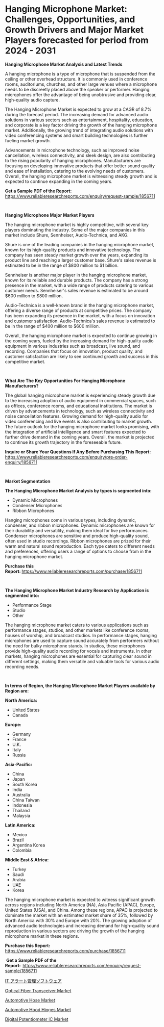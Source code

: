 <p><h1>Hanging Microphone Market: Challenges, Opportunities, and Growth Drivers and Major Market Players forecasted for period from 2024 - 2031</h1></p><p><strong>Hanging Microphone Market Analysis and Latest Trends</strong></p>
<p><p>A hanging microphone is a type of microphone that is suspended from the ceiling or other overhead structure. It is commonly used in conference rooms, auditoriums, churches, and other large venues where a microphone needs to be discreetly placed above the speaker or performer. Hanging microphones offer the advantage of being unobtrusive and providing clear, high-quality audio capture.</p><p>The Hanging Microphone Market is expected to grow at a CAGR of 8.7% during the forecast period. The increasing demand for advanced audio solutions in various sectors such as entertainment, hospitality, education, and corporate is a key factor driving the growth of the hanging microphone market. Additionally, the growing trend of integrating audio solutions with video conferencing systems and smart building technologies is further fueling market growth.</p><p>Advancements in microphone technology, such as improved noise cancellation, wireless connectivity, and sleek design, are also contributing to the rising popularity of hanging microphones. Manufacturers are focusing on developing innovative products that offer better sound quality and ease of installation, catering to the evolving needs of customers. Overall, the hanging microphone market is witnessing steady growth and is expected to continue expanding in the coming years.</p></p>
<p><strong>Get a Sample PDF of the Report:&nbsp;</strong> <a href="https://www.reliableresearchreports.com/enquiry/request-sample/1856711">https://www.reliableresearchreports.com/enquiry/request-sample/1856711</a></p>
<p>&nbsp;</p>
<p><strong>Hanging Microphone Major Market Players</strong></p>
<p><p>The hanging microphone market is highly competitive, with several key players dominating the industry. Some of the major companies in this market include Shure, Sennheiser, Audio-Technica, and AKG.</p><p>Shure is one of the leading companies in the hanging microphone market, known for its high-quality products and innovative technology. The company has seen steady market growth over the years, expanding its product line and reaching a larger customer base. Shure's sales revenue is estimated to be in the range of $800 million to $1 billion.</p><p>Sennheiser is another major player in the hanging microphone market, known for its reliable and durable products. The company has a strong presence in the market, with a wide range of products catering to various customer needs. Sennheiser's sales revenue is estimated to be around $600 million to $800 million.</p><p>Audio-Technica is a well-known brand in the hanging microphone market, offering a diverse range of products at competitive prices. The company has been expanding its presence in the market, with a focus on innovation and customer satisfaction. Audio-Technica's sales revenue is estimated to be in the range of $400 million to $600 million.</p><p>Overall, the hanging microphone market is expected to continue growing in the coming years, fueled by the increasing demand for high-quality audio equipment in various industries such as broadcast, live sound, and recording. Companies that focus on innovation, product quality, and customer satisfaction are likely to see continued growth and success in this competitive market.</p></p>
<p>&nbsp;</p>
<p><strong>What Are The Key Opportunities For Hanging Microphone Manufacturers?</strong></p>
<p><p>The global hanging microphone market is experiencing steady growth due to the increasing adoption of audio equipment in commercial spaces, such as offices, conference rooms, and educational institutions. The market is driven by advancements in technology, such as wireless connectivity and noise cancellation features. Growing demand for high-quality audio for video conferencing and live events is also contributing to market growth. The future outlook for the hanging microphone market looks promising, with the integration of artificial intelligence and smart features expected to further drive demand in the coming years. Overall, the market is projected to continue its growth trajectory in the foreseeable future.</p></p>
<p><strong>Inquire or Share Your Questions If Any Before Purchasing This Report:</strong> <a href="https://www.reliableresearchreports.com/enquiry/pre-order-enquiry/1856711">https://www.reliableresearchreports.com/enquiry/pre-order-enquiry/1856711</a></p>
<p>&nbsp;</p>
<p><strong>Market Segmentation</strong></p>
<p><strong>The Hanging Microphone Market Analysis by types is segmented into:</strong></p>
<p><ul><li>Dynamic Microphones</li><li>Condenser Microphones</li><li>Ribbon Microphones</li></ul></p>
<p><p>Hanging microphones come in various types, including dynamic, condenser, and ribbon microphones. Dynamic microphones are known for their durability and versatility, making them ideal for live performances. Condenser microphones are sensitive and produce high-quality sound, often used in studio recordings. Ribbon microphones are prized for their warm and natural sound reproduction. Each type caters to different needs and preferences, offering users a range of options to choose from in the hanging microphone market.</p></p>
<p><strong>Purchase this Report:&nbsp;</strong><a href="https://www.reliableresearchreports.com/purchase/1856711">https://www.reliableresearchreports.com/purchase/1856711</a></p>
<p>&nbsp;</p>
<p><strong>The Hanging Microphone Market Industry Research by Application is segmented into:</strong></p>
<p><ul><li>Performance Stage</li><li>Studio</li><li>Other</li></ul></p>
<p><p>The hanging microphone market caters to various applications such as performance stages, studios, and other markets like conference rooms, houses of worship, and broadcast studios. In performance stages, hanging microphones are used to capture sound accurately from performers without the need for bulky microphone stands. In studios, these microphones provide high-quality audio recording for vocals and instruments. In other markets, hanging microphones are essential for capturing clear sound in different settings, making them versatile and valuable tools for various audio recording needs.</p></p>
<p>&nbsp;</p>
<p><strong>In terms of Region, the Hanging Microphone Market Players available by Region are:</strong></p>
<p>
    <p> <strong> North America: </strong>
        <ul>
            <li>United States</li>
            <li>Canada</li>
        </ul>
        </p> 
    <p> <strong> Europe: </strong>
        <ul>
            <li>Germany</li>
            <li>France</li>
            <li>U.K.</li>
            <li>Italy</li>
            <li>Russia</li>
        </ul>
        </p> 
    <p> <strong> Asia-Pacific: </strong>
        <ul>
            <li>China</li>
            <li>Japan</li>
            <li>South Korea</li>
            <li>India</li>
            <li>Australia</li>
            <li>China Taiwan</li>
            <li>Indonesia</li>
            <li>Thailand</li>
            <li>Malaysia</li>
        </ul>
        </p> 
    <p> <strong> Latin America: </strong>
        <ul>
            <li>Mexico</li>
            <li>Brazil</li>
            <li>Argentina Korea</li>
            <li>Colombia</li>
        </ul>
        </p> 
    <p> <strong> Middle East & Africa: </strong>
        <ul>
            <li>Turkey</li>
            <li>Saudi</li>
            <li>Arabia</li>
            <li>UAE</li>
            <li>Korea</li>
        </ul>
    </p>
    </p>
<p><p>The hanging microphone market is expected to witness significant growth across regions including North America (NA), Asia Pacific (APAC), Europe, United States (USA), and China. Among these regions, APAC is projected to dominate the market with an estimated market share of 35%, followed by North America with 30% and Europe with 20%. The growing adoption of advanced audio technologies and increasing demand for high-quality sound reproduction in various sectors are driving the growth of the hanging microphone market in these regions.</p></p>
<p><strong>Purchase this Report: </strong><a href="https://www.reliableresearchreports.com/purchase/1856711">https://www.reliableresearchreports.com/purchase/1856711</a></p>
<p>&nbsp;<strong>Get a Sample PDF of the Report:&nbsp;&nbsp;</strong><a href="https://www.reliableresearchreports.com/enquiry/request-sample/1856711">https://www.reliableresearchreports.com/enquiry/request-sample/1856711</a></p>
<p><strong></strong></p>
<p><p><a href="https://github.com/ddwcuskozol07187/Market-Research-Report-List-1/blob/main/504029110403.md">IT アラート管理ソフトウェア</a></p><p><a href="https://github.com/WillieWoodard/Market-Research-Report-List-4/blob/main/optical-fiber-transceiver-market.md">Optical Fiber Transceiver Market</a></p><p><a href="https://issuu.com/reportprime-2/docs/automotive-hose-market-size-2030.pptx">Automotive Hose Market</a></p><p><a href="https://issuu.com/reportprime-2/docs/automotive-hood-hinges-market-size-2030.pptx">Automotive Hood Hinges Market</a></p><p><a href="https://github.com/marloy8/Market-Research-Report-List-3/blob/main/digital-potentiometer-ic-market.md">Digital Potentiometer IC Market</a></p></p>